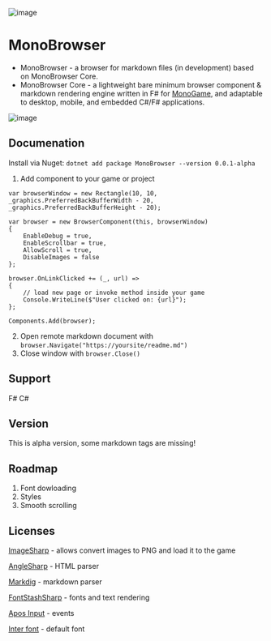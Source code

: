 ![image](https://github.com/user-attachments/assets/04c8e9f5-439d-40cc-be41-a128e697b129)

# MonoBrowser
* MonoBrowser - a browser for markdown files (in development) based on MonoBrowser Core.
* MonoBrowser Core - a lightweight bare minimum browser component & markdown rendering engine written in F# for [MonoGame](https://monogame.net), and adaptable to desktop, mobile, and embedded C#/F# applications.
  
![image](https://github.com/user-attachments/assets/0393dcbb-82c1-4f7e-8893-3bfb2c0efacd)

## Documenation

Install via Nuget: `dotnet add package MonoBrowser --version 0.0.1-alpha`

1. Add component to your game or project

```
var browserWindow = new Rectangle(10, 10, _graphics.PreferredBackBufferWidth - 20, _graphics.PreferredBackBufferHeight - 20);

var browser = new BrowserComponent(this, browserWindow)
{
    EnableDebug = true,
    EnableScrollbar = true,
    AllowScroll = true,
    DisableImages = false
};

browser.OnLinkClicked += (_, url) =>
{
    // load new page or invoke method inside your game
    Console.WriteLine($"User clicked on: {url}");
};

Components.Add(browser);
```

2. Open remote markdown document with `browser.Navigate("https://yoursite/readme.md")`
3. Close window with `browser.Close()` 


## Support
F#
C#

## Version
This is alpha version, some markdown tags are missing!

## Roadmap
1. Font dowloading
2. Styles
3. Smooth scrolling

## Licenses
[ImageSharp](https://github.com/SixLabors/ImageSharp) - allows convert images to PNG and load it to the game

[AngleSharp](https://github.com/AngleSharp/AngleSharp) - HTML parser

[Markdig](https://github.com/xoofx/markdig) - markdown parser

[FontStashSharp](https://github.com/FontStashSharp/FontStashSharp) - fonts and text rendering

[Apos Input](https://github.com/Apostolique/Apos.Input) - events

[Inter font](https://openfontlicense.org/) - default font
